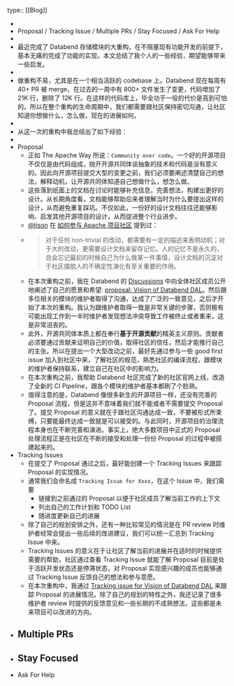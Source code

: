 type:: [[Blog]]

-
- Proposal / Tracking Issue / Multiple PRs / Stay Focused / Ask For Help
-
- 最近完成了 Databend 存储模块的大重构，在不阻塞现有功能开发的前提下，基本无痛的完成了功能的实现。本文总结了我个人的一些经验，期望能够带来一些启发。
-
- 做重构不易，尤其是在一个相当活跃的 codebase 上。Databend 现在每周有 40+ PR 被 merge，在过去的一周中有 800+ 文件发生了变更，代码增加了 21K  行，删除了 12K 行。在这样的代码库上，毕全功于一役的代价是高到可怕的。所以在整个重构的生命周期中，我们都需要跟社区保持密切沟通，让社区知道你想做什么，怎么做，现在的进展如何。
-
- 从这一次的重构中我总结出了如下经验：
-
- Proposal
	- 正如 The Apache Way 所说：`Community over code`。一个好的开源项目不仅仅是由代码组成，抛开开源共同体谈抽象的技术和代码是没有意义的。因此向开源项目提交大型的变更之前，我们必须要阐述清楚自己的想法，解释动机，让开源共同体知道自己想做什么，想怎么做。
	- 这些落到纸面上的文档在讨论时能够补充信息，完善想法，构建出更好的设计。从长期角度看，文档能够帮助后来者理解当时为什么要提出这样的设计，从而避免重复踩坑。不仅如此，一份好的设计文档往往还能够影响、启发其他开源项目的设计，从而促进整个行业进步。
	- [@tison](https://github.com/tisonkun/) 在 [如何参与 Apache 项目社区](https://zhuanlan.zhihu.com/p/93334196) 提到过：
	- > 对于任何 non-trivial 的改动，都需要有一定的描述来表明动机；对于大的改动，更需要设计文档来留存记忆。人的记忆不是永久的，总会忘记最初的时候自己为什么做某一件事情，设计文档的沉淀对于社区摆脱人的不确定性演化有至关重要的作用。
	- 在本次重构之前，我在 Databend 的 [Discussions](https://github.com/datafuselabs/databend/discussions) 中向全体社区成员公开地阐述了自己的愿景和希望: [proposal: Vision of Databend DAL](https://github.com/datafuselabs/databend/discussions/3662)。然后跟多位相关的模块的维护者取得了沟通，达成了广泛的一致意见，之后才开始了本次的重构。我认为跟维护者取得一致是非常关键的步骤，否则极有可能出现工作到一半时维护者发现想法冲突导致工作被终止或者重来，这是非常沮丧的。
	- 此外，开源共同体本质上都在奉行**基于开源贡献**的精英主义原则。贡献者必须要通过贡献来证明自己的价值，取得社区的信任，然后才能推行自己的主张。所以在提出一个大型改动之前，最好先通过参与一些 good first issue 加入到社区中来，了解社区的规范，熟悉社区的编译流程，跟模块的维护者保持联系，建立自己在社区中的影响力。
	- 在本次重构之前，我帮助 Databend 社区完成了新的社区官网上线，改造了全新的 CI Pipeline，跟各个模块的维护者基本都刷了个脸熟。
	- 值得注意的是，Databend 像很多新生的开源项目一样，还没有完善的 Proposal 流程，但是这并不意味着我们就不能或者不需要提交 Proposal 了。提交 Proposal 的意义就在于跟社区沟通达成一致，不要被形式所束缚，只要能最终达成一致就是可以接受的。与此同时，开源项目的治理流程本身也在不断完善和演进。事实上，绝大多数项目中正式的 Proposal 处理流程正是在社区在不断的接受和处理一份份 Proposal 的过程中被搭建起来的。
- Tracking Issues
	- 在提交了 Proposal 通过之后，最好能创建一个 Tracking Issues 来跟踪 Proposal 的实现情况。
	- 通常我们会命名成 `Tracking Issue for Xxxx`，在这个 Issue 中，我们需要
		- 链接到之前通过的 Proposal 以便于社区成员了解当前工作的上下文
		- 列出自己的工作计划和 TODO List
		- 随进度更新自己的进展
	- 除了自己的规划安排之外，还有一种比较常见的情况是在 PR review 时维护者经常会提出一些后续的改进建议，我们可以统一汇总到 Tracking Issue 中来。
	- Tracking Issues 的意义在于让社区了解当前的进展并在适时的时候提供需要的帮助，社区通过查看 Tracking Issue 就能了解 Proposal 目前是处于活跃开发状态还是停滞状态，对 Proposal 实现感兴趣的成员也能够通过 Tracking Issue 反馈自己的想法和参与意愿。
	- 在本次重构中，我通过 [Tracking issue for Vision of Databend DAL](https://github.com/datafuselabs/databend/issues/3677) 来跟踪 Proposal 的进展情况。除了自己的规划的特性之外，我还记录了很多维护者 review 时提供的反馈意见和一些长期的不成熟想法，这些都是未来项目可以改进的方向。
- Multiple PRs
	-
- Stay Focused
	-
- Ask For Help